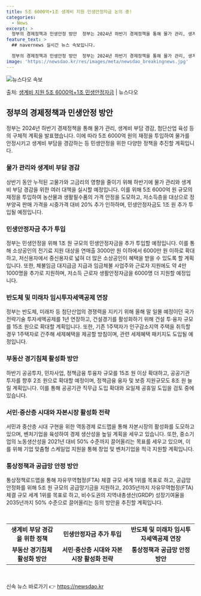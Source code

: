 ```yaml
---
title: 5조 6000억+1조 생계비 지원 민생안정자금 논의 중!
categories:
  - News
excerpt: >
  정부의 경제정책과 민생안정 방안  정부는 2024년 하반기 경제정책을 통해 물가 관리, 생계비 부담 경감, …
feature_text: >
  ## navernews 실시간 뉴스 속보입니다.

  정부의 경제정책과 민생안정 방안  정부는 2024년 하반기 경제정책을 통해 물가 관리, 생계비 부담 경감, …
image: 'https://newsdao.kr/res/images/meta/newsdao_breakingnews.jpg'
---
```


![뉴스다오 속보](https://newsdao.kr/res/images/meta/newsdao_breakingnews.jpg)

<p>출처: <a href="https://newsdao.kr/4575" rel="dofollow">생계비 지원 5조 6000억+1조 민생안정자금</a> | 뉴스다오</p>

<h2 data-ke-size="size26">정부의 경제정책과 민생안정 방안</h2>
<p data-ke-size="size16">정부는 2024년 하반기 경제정책을 통해 물가 관리, 생계비 부담 경감, 첨단산업 육성 등의 구체적 계획을 발표했습니다. 이에 따라 5조 6000억 원의 재정을 투입하여 물가를 안정시키고 생계비 부담을 경감하는 등 민생안정을 위한 다양한 정책을 추진할 계획입니다.</p>

<h3>물가 관리와 생계비 부담 경감</h3>
<p data-ke-size="size16">상반기 동안 누적된 고물가와 고금리의 영향을 줄이기 위해 하반기에 물가 관리와 생계비 부담 경감을 위한 여러 대책을 실시할 예정입니다. 이를 위해 5조 6000억 원 규모의 재정을 투입하여 농산물과 생활필수품의 가격 안정을 도모하고, 저소득층을 대상으로 정부양곡 판매 가격을 시중가격 대비 20% 추가 인하하며, 민생안정자금도 1조 원 추가 투입될 예정입니다.</p>

<h3>민생안정자금 추가 투입</h3>
<p data-ke-size="size16">정부는 민생안정을 위해 1조 원 규모의 민생안정자금을 추가 투입할 예정입니다. 이를 통해 소상공인의 전기료 지원 대상을 연매출 3000만 원 이하에서 6000만 원 이하로 확대하고, 저신용자에서 중신용자로 넓혀 더 많은 소상공인이 혜택을 받을 수 있도록 할 계획입니다. 또한, 체불임금 대지급금 지급과 임금체불 사업주와 근로자 지원에도 약 4만 1000명을 추가로 지원하며, 저소득 근로자 생활안정자금을 6000명 더 지원할 예정입니다.</p>

<h3>반도체 및 미래차 임시투자세액공제 연장</h3>
<p data-ke-size="size16">정부는 반도체, 미래차 등 첨단산업의 경쟁력을 지키기 위해 올해 말 일몰 예정이던 국가전략기술 투자세액공제를 1년 연장하고, 건설경기를 활성화하기 위해 건설 투·융자 규모를 15조 원으로 확대할 계획입니다. 또한, 기존 1주택자가 인구감소지역 주택을 취득할 경우 1주택자로 간주해 세제혜택을 제공할 방침이며, 관련 세제혜택 패키지도 도입될 예정입니다.</p>

<h3>부동산 경기침체 활성화 방안</h3>
<p data-ke-size="size16">하반기 공공투자, 민자사업, 정책금융 투융자 규모를 15조 원 이상 확대하고, 공공기관 투자를 향후 2조 원으로 확대할 예정이며, 정책금융 융자 및 보증 지원규모도 8조 원 늘릴 계획입니다. 이를 통해 공공기관 직무급 도입 확대와 요일제 공휴일 도입을 검토 중에 있습니다.</p>

<h3>서민·중산층 시대와 자본시장 활성화 전략</h3>
<p data-ke-size="size16">서민과 중산층 시대 구현을 위한 역동경제 로드맵을 통해 자본시장의 활성화를 도모하고 있으며, 벤처기업을 육성하여 경제 생산성을 높일 계획을 세우고 있습니다. 또한, 중소기업의 노동생산성을 2021년 대비 50% 수준까지 끌어올리는 목표를 세우고 있으며, 이를 위해 기업 맞춤형 스케일업 지원을 통해 창업 및 벤처기업을 적극 지원할 계획입니다.</p>

<h3>통상정책과 공급망 안정 방안</h3>
<p data-ke-size="size16">통상정책로드맵을 통해 자유무역협정(FTA) 체결 규모 세계 1위를 목표로 하고, 공급망 안정화를 위해 5조 원 규모의 공급망기금을 지원하고, 2035년까지 자유무역협정(FTA) 체결 규모 세계 1위를 목표로 하고, 비수도권의 지역내총생산(GRDP) 성장기여율을 2035년까지 50% 수준으로 끌어올리는 등의 방안을 추진할 계획입니다.</p>

<p data-ke-size="size16">&nbsp;</p>
<table>
	<tbody>
		<tr>
			<td style="text-align: center; height: 17px;"><b>생계비 부담 경감을 위한 정책</b></td>
			<td style="text-align: center; height: 17px;"><b>민생안정자금 추가 투입</b></td>
			<td style="text-align: center; height: 17px;"><b>반도체 및 미래차 임시투자세액공제 연장</b></td>
		</tr>
		<tr>
			<td style="text-align: center; height: 17px;"><b>부동산 경기침체 활성화 방안</b></td>
			<td style="text-align: center; height: 17px;"><b>서민·중산층 시대와 자본시장 활성화 전략</b></td>
			<td style="text-align: center; height: 17px;"><b>통상정책과 공급망 안정 방안</b></td>
		</tr>
	</tbody>
</table>
<p data-ke-size="size16">&nbsp;</p> 

신속 뉴스 바로가기 👉 <a href="https://newsdao.kr" rel="dofollow">https://newsdao.kr</a>



